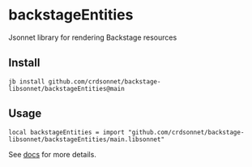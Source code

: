# backstageEntities

Jsonnet library for rendering Backstage resources

## Install

```
jb install github.com/crdsonnet/backstage-libsonnet/backstageEntities@main
```

## Usage

```jsonnet
local backstageEntities = import "github.com/crdsonnet/backstage-libsonnet/backstageEntities/main.libsonnet"
```

See [docs](backstageEntities/docs/README.md) for more details.
